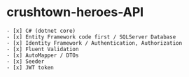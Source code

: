 # crushtown-heroes-API

    - [x] C# (dotnet core)
    - [x] Entity Framework code first / SQLServer Database
    - [x] Identity Framework / Authentication, Authorization
    - [x] Fluent Validation
    - [x] AutoMapper / DTOs
    - [x] Seeder
    - [x] JWT token
